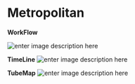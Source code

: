 # Metropolitan
**WorkFlow**

![enter image description here](https://i.imgur.com/yCPQUw0.png)

**TimeLine**
![enter image description here](https://i.imgur.com/aSGmAct.png)

**TubeMap**
![enter image description here](https://i.imgur.com/wQYaGzM.png)
